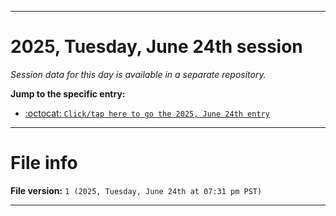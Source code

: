 
***

# 2025, Tuesday, June 24th session

_Session data for this day is available in a separate repository._

**Jump to the specific entry:**

- [:octocat: `Click/tap here to go the 2025, June 24th entry`](https://github.com/seanpm2001/SeansLifeArchive_Images_TinyTower_Y2025/tree/SeansLifeArchive_Images_TinyTower_Y2025_Main-dev/2025/06_June/24/)

***

# File info

**File version:** `1 (2025, Tuesday, June 24th at 07:31 pm PST)`

***
